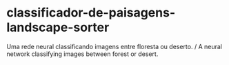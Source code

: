 # classificador-de-paisagens-landscape-sorter
Uma rede neural classificando imagens entre floresta ou deserto. / A neural network classifying images between forest or desert.
